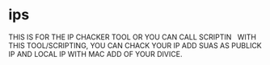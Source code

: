# ips
THIS IS FOR THE IP CHACKER TOOL OR YOU CAN  CALL  SCRIPTIN  
WITH THIS TOOL/SCRIPTING, YOU CAN CHACK YOUR IP ADD
SUAS AS PUBLICK IP AND LOCAL IP WITH MAC ADD OF YOUR DIVICE.
